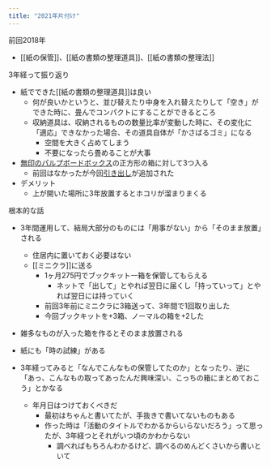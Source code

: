 ```yaml
---
title: "2021年片付け"
---
```


前回2018年
- [[紙の保管]]、[[紙の書類の整理道具]]、[[紙の書類の整理法]]

3年経って振り返り
- 紙でできた[[紙の書類の整理道具]]は良い
    - 何が良いかというと、並び替えたり中身を入れ替えたりして「空き」ができた時に、畳んでコンパクトにすることができるところ
    - 収納道具は、収納されるものの数量比率が変動した時に、その変化に「適応」できなかった場合、その道具自体が「かさばるゴミ」になる
        - 空間を大きく占めてしまう
        - 不要になったら畳めることが大事
- [無印のパルプボードボックス](https://www.muji.com/jp/ja/store/cmdty/section/S00809)の正方形の箱に対して3つ入る
    - 前回はなかったが今回[引き出し](https://www.muji.com/jp/ja/store/cmdty/detail/4548076249276)が追加された
- デメリット
    - 上が開いた場所に3年放置するとホコリが溜まりまくる

根本的な話
- 3年間運用して、結局大部分のものには「用事がない」から「そのまま放置」される
    - 住居内に置いておく必要はない
    - [[ミニクラ]]に送る
        - 1ヶ月275円でブックキット一箱を保管してもらえる
            - ネットで「出して」とやれば翌日に届くし「持っていって」とやれば翌日には持っていく
        - 前回3年前にミニクラに3箱送って、3年間で1回取り出した
        - 今回ブックキットを+3箱、ノーマルの箱を+2した
- 雑多なものが入った箱を作るとそのまま放置される

- 紙にも「時の試練」がある
- 3年経ってみると「なんでこんなもの保管してたのか」となったり、逆に「あっ、こんなもの取ってあったんだ興味深い、こっちの箱にまとめておこう」とかなる
    - 年月日はつけておくべきだ
        - 最初はちゃんと書いてたが、手抜きで書いてないものもある
        - 作った時は「活動のタイトルでわかるからいらないだろう」って思ったが、3年経つとそれがいつ頃のかわからない
            - 調べればもちろんわかるけど、調べるのめんどくさいから書いといて
